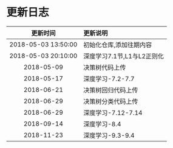 # 更新日志

|更新时间|更新说明|
|:-:|:--|
|2018-05-03 13:50:00|初始化仓库,添加往期内容|
|2018-05-03 20:10:00|深度学习7.1节,L1与L2正则化|
|2018-05-09|决策树代码上传|
|2018-05-17|深度学习-7.2-7.7|
|2018-06-21|决策树回归代码上传|
|2018-06-29|决策树分类代码上传|
|2018-06-29|深度学习-7.12-7.14|
|2018-09-14|深度学习-8.4|
|2018-11-23|深度学习-9.3-9.4|

